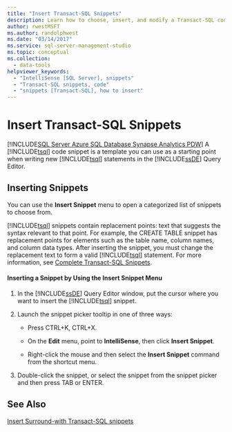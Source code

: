 ```yaml
---
title: "Insert Transact-SQL Snippets"
description: Learn how to choose, insert, and modify a Transact-SQL code snippet that can serve as a starting point when writing new Transact-SQL statements in the Database Engine Query Editor.
author: rwestMSFT
ms.author: randolphwest
ms.date: "03/14/2017"
ms.service: sql-server-management-studio
ms.topic: conceptual
ms.collection:
  - data-tools
helpviewer_keywords:
  - "IntelliSense [SQL Server], snippets"
  - "Transact-SQL snippets, code"
  - "snippets [Transact-SQL], how to insert"
---
```

# Insert Transact-SQL Snippets
[!INCLUDE[SQL Server Azure SQL Database Synapse Analytics PDW](../includes/applies-to-version/sql-asdb-asdbmi-asa-pdw.md)]
  A [!INCLUDE[tsql](../includes/tsql-md.md)] code snippet is a template you can use as a starting point when writing new [!INCLUDE[tsql](../includes/tsql-md.md)] statements in the [!INCLUDE[ssDE](../includes/ssde-md.md)] Query Editor.  
  
## Inserting Snippets  
 You can use the **Insert Snippet** menu to open a categorized list of snippets to choose from.  
  
 [!INCLUDE[tsql](../includes/tsql-md.md)] snippets contain replacement points: text that suggests the syntax relevant to that point. For example, the CREATE TABLE snippet has replacement points for elements such as the table name, column names, and column data types. After inserting the snippet, you must change the replacement text to form a valid [!INCLUDE[tsql](../includes/tsql-md.md)] statement. For more information, see [Complete Transact-SQL Snippets](complete-transact-sql-snippets.md).  
  
#### Inserting a Snippet by Using the Insert Snippet Menu  
  
1.  In the [!INCLUDE[ssDE](../includes/ssde-md.md)] Query Editor window, put the cursor where you want to insert the [!INCLUDE[tsql](../includes/tsql-md.md)] snippet.  
  
2.  Launch the snippet picker tooltip in one of three ways:  
  
    -   Press CTRL+K, CTRL+X.  
  
    -   On the **Edit** menu, point to **IntelliSense**, then click **Insert Snippet**.  
  
    -   Right-click the mouse and then select the **Insert Snippet** command from the shortcut menu.  
  
3.  Double-click the snippet, or select the snippet from the snippet picker and then press TAB or ENTER.  
  
## See Also  
 [Insert Surround-with Transact-SQL snippets](insert-surround-with-transact-sql-snippets.md)  
  
